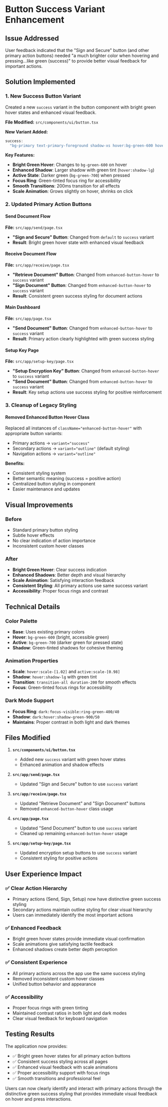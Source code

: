 # Button Success Variant Enhancement

## Issue Addressed
User feedback indicated that the "Sign and Secure" button (and other primary action buttons) needed "a much brighter color when hovering and pressing...like green (success)" to provide better visual feedback for important actions.

## Solution Implemented

### 1. New Success Button Variant
Created a new `success` variant in the button component with bright green hover states and enhanced visual feedback.

**File Modified:** `src/components/ui/button.tsx`

**New Variant Added:**
```typescript
success:
  "bg-primary text-primary-foreground shadow-xs hover:bg-green-600 hover:shadow-lg hover:scale-[1.02] active:scale-[0.98] active:bg-green-700 focus-visible:ring-green-500/20 dark:focus-visible:ring-green-400/40 transition-all duration-200 hover:shadow-green-200/50 dark:hover:shadow-green-900/50"
```

**Key Features:**
- **Bright Green Hover**: Changes to `bg-green-600` on hover
- **Enhanced Shadow**: Larger shadow with green tint (`hover:shadow-lg`)
- **Active State**: Darker green (`bg-green-700`) when pressed
- **Focus Ring**: Green-tinted focus ring for accessibility
- **Smooth Transitions**: 200ms transition for all effects
- **Scale Animation**: Grows slightly on hover, shrinks on click

### 2. Updated Primary Action Buttons

#### Send Document Flow
**File:** `src/app/send/page.tsx`
- **"Sign and Secure" Button**: Changed from `default` to `success` variant
- **Result**: Bright green hover state with enhanced visual feedback

#### Receive Document Flow  
**File:** `src/app/receive/page.tsx`
- **"Retrieve Document" Button**: Changed from `enhanced-button-hover` to `success` variant
- **"Sign Document" Button**: Changed from `enhanced-button-hover` to `success` variant
- **Result**: Consistent green success styling for document actions

#### Main Dashboard
**File:** `src/app/page.tsx`
- **"Send Document" Button**: Changed from `enhanced-button-hover` to `success` variant
- **Result**: Primary action clearly highlighted with green success styling

#### Setup Key Page
**File:** `src/app/setup-key/page.tsx`
- **"Setup Encryption Key" Button**: Changed from `enhanced-button-hover` to `success` variant
- **"Send Document" Button**: Changed from `enhanced-button-hover` to `success` variant
- **Result**: Key setup actions use success styling for positive reinforcement

### 3. Cleanup of Legacy Styling

#### Removed Enhanced Button Hover Class
Replaced all instances of `className="enhanced-button-hover"` with appropriate button variants:
- Primary actions → `variant="success"`
- Secondary actions → `variant="outline"` (default styling)
- Navigation actions → `variant="outline"`

**Benefits:**
- Consistent styling system
- Better semantic meaning (success = positive action)
- Centralized button styling in component
- Easier maintenance and updates

## Visual Improvements

### Before
- Standard primary button styling
- Subtle hover effects
- No clear indication of action importance
- Inconsistent custom hover classes

### After
- **Bright Green Hover**: Clear success indication
- **Enhanced Shadows**: Better depth and visual hierarchy  
- **Scale Animation**: Satisfying interaction feedback
- **Consistent Styling**: All primary actions use same success variant
- **Accessibility**: Proper focus rings and contrast

## Technical Details

### Color Palette
- **Base**: Uses existing primary colors
- **Hover**: `bg-green-600` (bright, accessible green)
- **Active**: `bg-green-700` (darker green for pressed state)
- **Shadow**: Green-tinted shadows for cohesive theming

### Animation Properties
- **Scale**: `hover:scale-[1.02]` and `active:scale-[0.98]`
- **Shadow**: `hover:shadow-lg` with green tint
- **Transition**: `transition-all duration-200` for smooth effects
- **Focus**: Green-tinted focus rings for accessibility

### Dark Mode Support
- **Focus Ring**: `dark:focus-visible:ring-green-400/40`
- **Shadow**: `dark:hover:shadow-green-900/50`
- **Maintains**: Proper contrast in both light and dark themes

## Files Modified

1. **`src/components/ui/button.tsx`**
   - Added new `success` variant with green hover states
   - Enhanced animation and shadow effects

2. **`src/app/send/page.tsx`**
   - Updated "Sign and Secure" button to use `success` variant

3. **`src/app/receive/page.tsx`**
   - Updated "Retrieve Document" and "Sign Document" buttons
   - Removed `enhanced-button-hover` class usage

4. **`src/app/page.tsx`**
   - Updated "Send Document" button to use `success` variant
   - Cleaned up remaining `enhanced-button-hover` usage

5. **`src/app/setup-key/page.tsx`**
   - Updated encryption setup buttons to use `success` variant
   - Consistent styling for positive actions

## User Experience Impact

### ✅ **Clear Action Hierarchy**
- Primary actions (Send, Sign, Setup) now have distinctive green success styling
- Secondary actions maintain outline styling for clear visual hierarchy
- Users can immediately identify the most important actions

### ✅ **Enhanced Feedback**
- Bright green hover states provide immediate visual confirmation
- Scale animations give satisfying tactile feedback
- Enhanced shadows create better depth perception

### ✅ **Consistent Experience**
- All primary actions across the app use the same success styling
- Removed inconsistent custom hover classes
- Unified button behavior and appearance

### ✅ **Accessibility**
- Proper focus rings with green tinting
- Maintained contrast ratios in both light and dark modes
- Clear visual feedback for keyboard navigation

## Testing Results

The application now provides:
- ✅ Bright green hover states for all primary action buttons
- ✅ Consistent success styling across all pages
- ✅ Enhanced visual feedback with scale animations
- ✅ Proper accessibility support with focus rings
- ✅ Smooth transitions and professional feel

Users can now clearly identify and interact with primary actions through the distinctive green success styling that provides immediate visual feedback on hover and press interactions.
